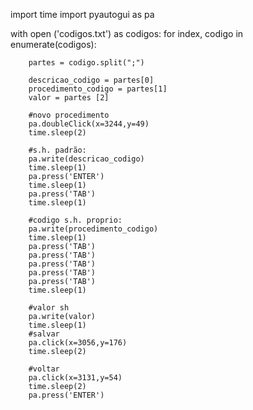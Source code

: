 import time
import pyautogui as pa

with open ('codigos.txt') as codigos:
    for index, codigo in enumerate(codigos):

        partes = codigo.split(";")

        descricao_codigo = partes[0]
        procedimento_codigo = partes[1]
        valor = partes [2]

        #novo procedimento
        pa.doubleClick(x=3244,y=49)
        time.sleep(2)

        #s.h. padrão:
        pa.write(descricao_codigo)
        time.sleep(1)
        pa.press('ENTER')
        time.sleep(1)
        pa.press('TAB')
        time.sleep(1)

        #codigo s.h. proprio:
        pa.write(procedimento_codigo)
        time.sleep(1)
        pa.press('TAB')
        pa.press('TAB')
        pa.press('TAB')
        pa.press('TAB')
        pa.press('TAB')
        time.sleep(1)

        #valor sh
        pa.write(valor)
        time.sleep(1)
        #salvar
        pa.click(x=3056,y=176)
        time.sleep(2)

        #voltar
        pa.click(x=3131,y=54)
        time.sleep(2)
        pa.press('ENTER')
